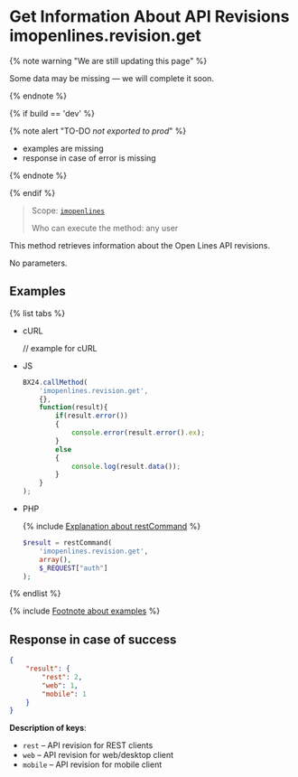 # Get Information About API Revisions imopenlines.revision.get

{% note warning "We are still updating this page" %}

Some data may be missing — we will complete it soon.

{% endnote %}

{% if build == 'dev' %}

{% note alert "TO-DO _not exported to prod_" %}

- examples are missing
- response in case of error is missing

{% endnote %}

{% endif %}

> Scope: [`imopenlines`](../../scopes/permissions.md)
>
> Who can execute the method: any user

This method retrieves information about the Open Lines API revisions.

No parameters.

## Examples

{% list tabs %}

- cURL

    // example for cURL

- JS

    ```js
    BX24.callMethod(
        'imopenlines.revision.get',
        {},
        function(result){
            if(result.error())
            {
                console.error(result.error().ex);
            }
            else
            {
                console.log(result.data());
            }
        }
    );
    ```

- PHP

    {% include [Explanation about restCommand](../../chat-bots/_includes/rest-command.md) %}

    ```php
    $result = restCommand(
        'imopenlines.revision.get',
        array(),
        $_REQUEST["auth"]
    );
    ```

{% endlist %}

{% include [Footnote about examples](../../../_includes/examples.md) %}

## Response in case of success

```json
{    
    "result": {
        "rest": 2,
        "web": 1,
        "mobile": 1
    }
}
```

**Description of keys**:

- `rest` – API revision for REST clients
- `web` – API revision for web/desktop client
- `mobile` – API revision for mobile client